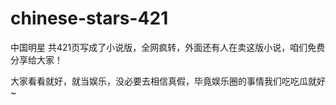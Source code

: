 # chinese-stars-421

中国明星
共421页写成了小说版，全网疯转，外面还有人在卖这版小说，咱们免费分享给大家！

大家看看就好，就当娱乐，没必要去相信真假，毕竟娱乐圈的事情我们吃吃瓜就好~

